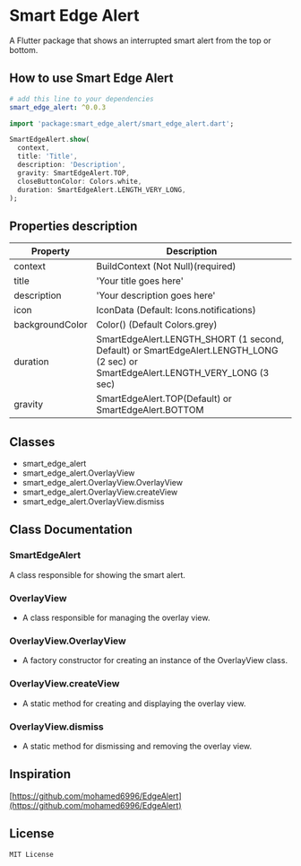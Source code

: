 # Smart Edge Alert

A Flutter package that shows an interrupted smart alert from the top or bottom.

## How to use Smart Edge Alert

```yaml
# add this line to your dependencies
smart_edge_alert: ^0.0.3
```

```dart
import 'package:smart_edge_alert/smart_edge_alert.dart';
```

```dart
SmartEdgeAlert.show(
  context,
  title: 'Title',
  description: 'Description',
  gravity: SmartEdgeAlert.TOP,
  closeButtonColor: Colors.white,
  duration: SmartEdgeAlert.LENGTH_VERY_LONG,
);
```

## Properties description

Property | Description
--------|------------
context | BuildContext (Not Null)(required)
title   | 'Your title goes here'
description   | 'Your description goes here'
icon    | IconData (Default: Icons.notifications)
backgroundColor | Color() (Default Colors.grey)
duration| SmartEdgeAlert.LENGTH_SHORT (1 second, Default) or SmartEdgeAlert.LENGTH_LONG (2 sec) or SmartEdgeAlert.LENGTH_VERY_LONG (3 sec)
gravity | SmartEdgeAlert.TOP(Default) or SmartEdgeAlert.BOTTOM

## Classes

- smart_edge_alert
- smart_edge_alert.OverlayView
- smart_edge_alert.OverlayView.OverlayView
- smart_edge_alert.OverlayView.createView
- smart_edge_alert.OverlayView.dismiss

## Class Documentation

### SmartEdgeAlert
A class responsible for showing the smart alert.


### OverlayView
- A class responsible for managing the overlay view.

### OverlayView.OverlayView
- A factory constructor for creating an instance of the OverlayView class.

### OverlayView.createView
- A static method for creating and displaying the overlay view.

### OverlayView.dismiss
- A static method for dismissing and removing the overlay view.

## Inspiration 

[https://github.com/mohamed6996/EdgeAlert](https://github.com/mohamed6996/EdgeAlert)

## License

    MIT License
